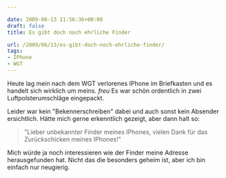```yaml
---

date: 2009-06-13 11:56:36+00:00
draft: false
title: Es gibt doch noch ehrliche Finder

url: /2009/06/13/es-gibt-doch-noch-ehrliche-finder/
tags:
- IPhone
- WGT
---
```


Heute lag mein nach dem WGT verlorenes IPhone im Briefkasten und es handelt sich wirklich um meins. *freu* Es war schön ordentlich in zwei Luftpolsterumschläge eingepackt.

Leider war kein "Bekennerschreiben" dabei und auch sonst kein Absender ersichtlich. Hätte mich gerne erkenntlich gezeigt, aber dann halt so:

>"Lieber unbekannter Finder meines IPhones, vielen Dank für das Zurückschicken meines IPhones!"

Mich würde ja noch interessieren wie der Finder meine Adresse herausgefunden hat. Nicht das die besonders geheim ist, aber ich bin einfach nur neugierig.

